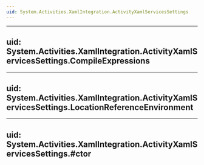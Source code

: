 ```yaml
---
uid: System.Activities.XamlIntegration.ActivityXamlServicesSettings
---
```


---
uid: System.Activities.XamlIntegration.ActivityXamlServicesSettings.CompileExpressions
---

---
uid: System.Activities.XamlIntegration.ActivityXamlServicesSettings.LocationReferenceEnvironment
---

---
uid: System.Activities.XamlIntegration.ActivityXamlServicesSettings.#ctor
---
